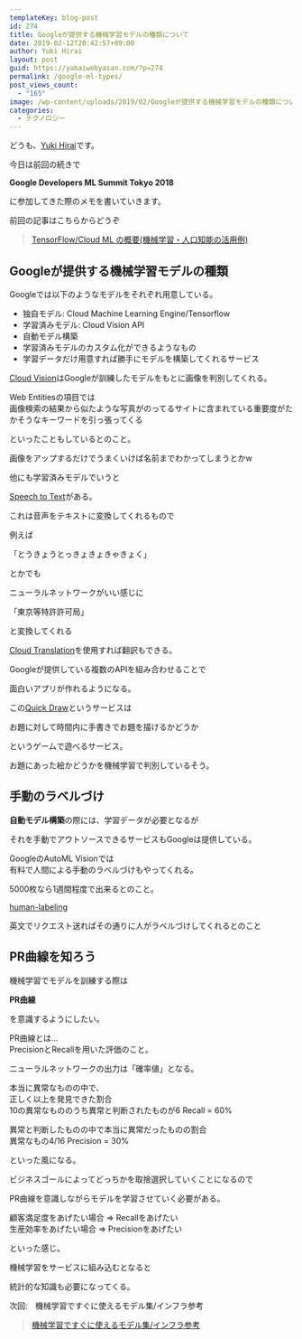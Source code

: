 ```yaml
---
templateKey: blog-post
id: 274
title: Googleが提供する機械学習モデルの種類について
date: 2019-02-12T20:42:57+09:00
author: Yuki Hirai
layout: post
guid: https://yabaiwebyasan.com/?p=274
permalink: /google-ml-types/
post_views_count:
  - "165"
image: /wp-content/uploads/2019/02/Googleが提供する機械学習モデルの種類について-125x125.png
categories:
  - テクノロジー
---
```

どうも、<a href="https://twitter.com/iamseninja" target="_blank" rel="nofollow noopener">Yuki Hirai</a>です。

今日は前回の続きで

<span class="sobig"><b>Google Developers ML Summit Tokyo 2018</b></span>

に参加してきた際のメモを書いていきます。

前回の記事はこちらからどうぞ

<blockquote class="wp-embedded-content" data-secret="ENYUvaR2a0">
  <p>
    <a href="https://yabaiwebyasan.com/tensorflow-cloud-ml/">TensorFlow/Cloud ML の概要(機械学習・人口知能の活用例)</a>
  </p>
</blockquote>



## Googleが提供する機械学習モデルの種類

Googleでは以下のようなモデルをそれぞれ用意している。

  * 独自モデル: Cloud Machine Learning Engine/Tensorflow
  * 学習済みモデル: Cloud Vision API
  * 自動モデル構築
  * 学習済みモデルのカスタム化ができるようなもの
  * 学習データだけ用意すれば勝手にモデルを構築してくれるサービス

<a href="https://cloud.google.com/vision/" target="_blank" rel="noopener noreferrer">Cloud Vision</a>はGoogleが訓練したモデルをもとに画像を判別してくれる。

Web Entitiesの項目では  
画像検索の結果から似たような写真がのってるサイトに含まれている重要度がたかそうなキーワードを引っ張ってくる

といったこともしているとのこと。

画像をアップするだけでうまくいけば名前までわかってしまうとかw

他にも学習済みモデルでいうと

<a href="https://cloud.google.com/speech-to-text/" target="_blank" rel="noopener noreferrer">Speech to Text</a>がある。

これは音声をテキストに変換してくれるもので

例えば

「とうきょうとっきょきょきゃきょく」

とかでも

ニューラルネットワークがいい感じに

「東京等特許許可局」

と変換してくれる

<a href="https://cloud.google.com/translate/" target="_blank" rel="noopener noreferrer">Cloud Translation</a>を使用すれば翻訳もできる。

Googleが提供している複数のAPIを組み合わせることで

面白いアプリが作れるようになる。

この<a href="https://quickdraw.withgoogle.com/" target="_blank" rel="noopener noreferrer">Quick Draw</a>というサービスは

お題に対して時間内に手書きでお題を描けるかどうか

というゲームで遊べるサービス。

お題にあった絵かどうかを機械学習で判別しているそう。

## 手動のラベルづけ

**自動モデル構築**の際には、学習データが必要となるが

それを手動でアウトソースできるサービスもGoogleは提供している。

GoogleのAutoML Visionでは  
有料で人間による手動のラベルづけもやってくれる。

5000枚なら1週間程度で出来るとのこと。

<a href="https://cloud.google.com/vision/automl/docs/human-labeling" target="_blank" rel="noopener noreferrer">human-labeling</a>

英文でリクエスト送ればその通りに人がラベルづけしてくれるとのこと

## PR曲線を知ろう

機械学習でモデルを訓練する際は

**PR曲線**

を意識するようにしたい。

PR曲線とは&#8230;  
PrecisionとRecallを用いた評価のこと。

ニューラルネットワークの出力は「確率値」となる。

本当に異常なものの中で、  
正しく以上を発見できた割合  
10の異常なもののうち異常と判断されたものが6 Recall = 60%

異常と判断したものの中で本当に異常だったものの割合  
異常なもの4/16 Precision = 30%

といった風になる。

ビジネスゴールによってどっちかを取捨選択していくことになるので

PR曲線を意識しながらモデルを学習させていく必要がある。

顧客満足度をあげたい場合 => Recallをあげたい  
生産効率をあげたい場合 => Precisionをあげたい

といった感じ。

機械学習をサービスに組み込むとなると

統計的な知識も必要になってくる。

次回:　機械学習ですぐに使えるモデル集/インフラ参考

<blockquote class="wp-embedded-content" data-secret="YRrfvlLgMn">
  <p>
    <a href="https://yabaiwebyasan.com/ml-models-and-infra/">機械学習ですぐに使えるモデル集/インフラ参考</a>
  </p>
</blockquote>